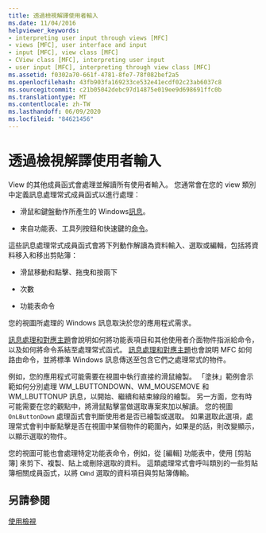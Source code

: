 ```yaml
---
title: 透過檢視解譯使用者輸入
ms.date: 11/04/2016
helpviewer_keywords:
- interpreting user input through views [MFC]
- views [MFC], user interface and input
- input [MFC], view class [MFC]
- CView class [MFC], interpreting user input
- user input [MFC], interpreting through view class [MFC]
ms.assetid: f0302a70-661f-4781-8fe7-78f082bef2a5
ms.openlocfilehash: 43fb903fa169233ce532e41ecdf02c23ab6037c8
ms.sourcegitcommit: c21b05042debc97d14875e019ee9d698691ffc0b
ms.translationtype: MT
ms.contentlocale: zh-TW
ms.lasthandoff: 06/09/2020
ms.locfileid: "84621456"
---
```

# <a name="interpreting-user-input-through-a-view"></a>透過檢視解譯使用者輸入

View 的其他成員函式會處理並解讀所有使用者輸入。 您通常會在您的 view 類別中定義訊息處理常式成員函式以進行處理：

- 滑鼠和鍵盤動作所產生的 Windows[訊息](messages.md)。

- 來自功能表、工具列按鈕和快速鍵的[命令](user-interface-objects-and-command-ids.md)。

這些訊息處理常式成員函式會將下列動作解讀為資料輸入、選取或編輯，包括將資料移入和移出剪貼簿：

- 滑鼠移動和點擊、拖曳和按兩下

- 次數

- 功能表命令

您的視圖所處理的 Windows 訊息取決於您的應用程式需求。

[訊息處理和對應主題](message-handling-and-mapping.md)會說明如何將功能表項目和其他使用者介面物件指派給命令，以及如何將命令系結至處理常式函式。 [訊息處理和對應主題](message-handling-and-mapping.md)也會說明 MFC 如何路由命令，並將標準 Windows 訊息傳送至包含它們之處理常式的物件。

例如，您的應用程式可能需要在視圖中執行直接的滑鼠繪製。 「塗抹」範例會示範如何分別處理 WM_LBUTTONDOWN、WM_MOUSEMOVE 和 WM_LBUTTONUP 訊息，以開始、繼續和結束線段的繪製。 另一方面，您有時可能需要在您的觀點中，將滑鼠點擊當做選取專案來加以解讀。 您的視圖 `OnLButtonDown` 處理函式會判斷使用者是否已繪製或選取。 如果選取此選項，處理常式會判中斷點擊是否在視圖中某個物件的範圍內，如果是的話，則改變顯示，以顯示選取的物件。

您的視圖可能也會處理特定功能表命令，例如，從 [編輯] 功能表中，使用 [剪貼簿] 來剪下、複製、貼上或刪除選取的資料。 這類處理常式會呼叫類別的一些剪貼簿相關成員函式，以將 `CWnd` 選取的資料項目與剪貼簿傳輸。

## <a name="see-also"></a>另請參閱

[使用檢視](using-views.md)
